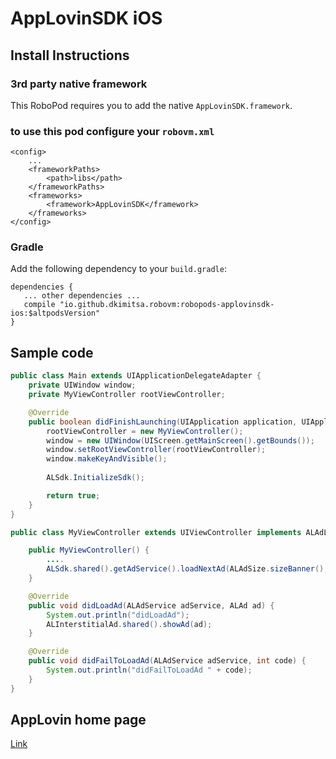 # AppLovinSDK iOS

## Install Instructions

### 3rd party native framework
This RoboPod requires you to add the native `AppLovinSDK.framework`.

### to use this pod configure your `robovm.xml`

```
<config>
    ...
    <frameworkPaths>
        <path>libs</path>
    </frameworkPaths>
    <frameworks>
        <framework>AppLovinSDK</framework>
    </frameworks>
</config>
```

### Gradle

Add the following dependency to your `build.gradle`:

```
dependencies {
   ... other dependencies ...
   compile "io.github.dkimitsa.robovm:robopods-applovinsdk-ios:$altpodsVersion"
}
```

## Sample code 
```java
public class Main extends UIApplicationDelegateAdapter {
    private UIWindow window;
    private MyViewController rootViewController;

    @Override
    public boolean didFinishLaunching(UIApplication application, UIApplicationLaunchOptions launchOptions) {
        rootViewController = new MyViewController();
        window = new UIWindow(UIScreen.getMainScreen().getBounds());
        window.setRootViewController(rootViewController);
        window.makeKeyAndVisible();
        
        ALSdk.InitializeSdk();

        return true;
    }
}

public class MyViewController extends UIViewController implements ALAdLoadDelegate {

    public MyViewController() {
        .... 
        ALSdk.shared().getAdService().loadNextAd(ALAdSize.sizeBanner(), this);
    }

    @Override
    public void didLoadAd(ALAdService adService, ALAd ad) {
        System.out.println("didLoadAd");
        ALInterstitialAd.shared().showAd(ad);
    }

    @Override
    public void didFailToLoadAd(ALAdService adService, int code) {
        System.out.println("didFailToLoadAd " + code);
    }
}
```

## AppLovin home page

[Link](https://dash.applovin.com/docs)
